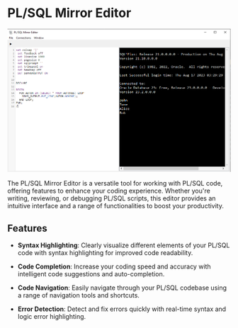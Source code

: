 # PL/SQL Mirror Editor

![Project Logo](screenshot.png)

The PL/SQL Mirror Editor is a versatile tool for working with PL/SQL code, offering features to enhance your coding experience. Whether you're writing, reviewing, or debugging PL/SQL scripts, this editor provides an intuitive interface and a range of functionalities to boost your productivity.

## Features

- **Syntax Highlighting**: Clearly visualize different elements of your PL/SQL code with syntax highlighting for improved code readability.

- **Code Completion**: Increase your coding speed and accuracy with intelligent code suggestions and auto-completion.

- **Code Navigation**: Easily navigate through your PL/SQL codebase using a range of navigation tools and shortcuts.

- **Error Detection**: Detect and fix errors quickly with real-time syntax and logic error highlighting.
